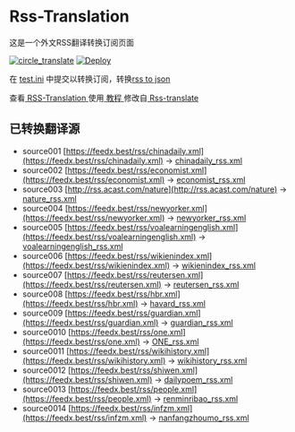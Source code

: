 # Rss-Translation

这是一个外文RSS翻译转换订阅页面 

[![circle_translate](https://githubfast.com/Yourrrrlove/Rss-Translation/actions/workflows/circle_translate.yml/badge.svg)](https://githubfast.com/Yourrrrlove/Rss-Translation/actions/workflows/circle_translate.yml)
[![Deploy](https://githubfast.com/Yourrrrlove/Rss-Translation/actions/workflows/jekyll-gh-pages.yml/badge.svg)](https://githubfast.com/Yourrrrlove/Rss-Translation/actions/workflows/jekyll-gh-pages.yml)

在 [test.ini](https://githubfast.com/Yourrrrlove/Rss-Translation/blob/main/test.ini) 中提交以转换订阅，转换[rss to json](https://rss2json.com/)

查看[ RSS-Translation ](https://Yourrrrlove.github.io/RSS-Translation)使用[ 教程 ](https://www.Yourrrrlove.net/tutorial/644)修改自[ Rss-translate ](https://githubfast.com/rcy1314/Rss-Translation/)

## 已转换翻译源

 - source001 [https://feedx.best/rss/chinadaily.xml](https://feedx.best/rss/chinadaily.xml) -> [chinadaily_rss.xml](rss/chinadaily_rss.xml)
 - source002 [https://feedx.best/rss/economist.xml](https://feedx.best/rss/economist.xml) -> [economist_rss.xml](rss/economist_rss.xml)
 - source003 [http://rss.acast.com/nature](http://rss.acast.com/nature) -> [nature_rss.xml](rss/nature_rss.xml)
 - source004 [https://feedx.best/rss/newyorker.xml](https://feedx.best/rss/newyorker.xml) -> [newyorker_rss.xml](rss/newyorker_rss.xml)
 - source005 [https://feedx.best/rss/voalearningenglish.xml](https://feedx.best/rss/voalearningenglish.xml) -> [voalearningenglish_rss.xml](rss/voalearningenglish_rss.xml)
 - source006 [https://feedx.best/rss/wikienindex.xml](https://feedx.best/rss/wikienindex.xml) -> [wikienindex_rss.xml](rss/wikienindex_rss.xml)
 - source007 [https://feedx.best/rss/reutersen.xml](https://feedx.best/rss/reutersen.xml) -> [reutersen_rss.xml](rss/reutersen_rss.xml)
 - source008 [https://feedx.best/rss/hbr.xml](https://feedx.best/rss/hbr.xml) -> [havard_rss.xml](rss/havard_rss.xml)
 - source009 [https://feedx.best/rss/guardian.xml](https://feedx.best/rss/guardian.xml) -> [guardian_rss.xml](rss/guardian_rss.xml)
 - source0010 [https://feedx.best/rss/one.xml](https://feedx.best/rss/one.xml) -> [ONE_rss.xml](rss/ONE_rss.xml)
 - source0011 [https://feedx.best/rss/wikihistory.xml](https://feedx.best/rss/wikihistory.xml) -> [wikihistory_rss.xml](rss/wikihistory_rss.xml)
 - source0012 [https://feedx.best/rss/shiwen.xml](https://feedx.best/rss/shiwen.xml) -> [dailypoem_rss.xml](rss/dailypoem_rss.xml)
 - source0013 [https://feedx.best/rss/people.xml](https://feedx.best/rss/people.xml) -> [renminribao_rss.xml](rss/renminribao_rss.xml)
 - source0014 [https://feedx.best/rss/infzm.xml](https://feedx.best/rss/infzm.xml) -> [nanfangzhoumo_rss.xml](rss/nanfangzhoumo_rss.xml)
